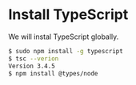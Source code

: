 # Install TypeScript

We will instal TypeScript globally.

```bash
$ sudo npm install -g typescript
$ tsc --verion
Version 3.4.5
$ npm install @types/node
```